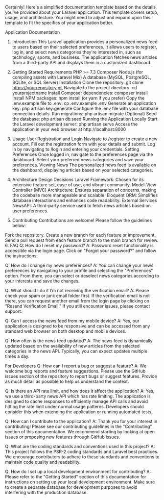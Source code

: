 
Certainly! Here's a simplified documentation template based on the details you've provided about your Laravel application. This template covers setup, usage, and architecture. You might need to adjust and expand upon this template to fit the specifics of your application better.

Application Documentation
1. Introduction
This Laravel application provides a personalized news feed to users based on their selected preferences. It allows users to register, log in, and select news categories they're interested in, such as technology, sports, and business. The application fetches news articles from a third-party API and displays them in a customized dashboard.

2. Getting Started
Requirements
PHP >= 7.3
Composer
Node.js (for compiling assets with Laravel Mix)
A database (MySQL, PostgreSQL, SQLite, or SQL Server)
Installation
Clone the repository: git clone https://yourrepository.git
Navigate to the project directory: cd yourprojectname
Install Composer dependencies: composer install
Install NPM packages: npm install (or yarn if you prefer)
Copy the .env.example file to .env: cp .env.example .env
Generate an application key: php artisan key:generate
Configure the .env file with your database connection details.
Run migrations: php artisan migrate
(Optional) Seed the database: php artisan db:seed
Running the Application Locally
Start the Laravel development server: php artisan serve
Access the application in your web browser at http://localhost:8000
3. Usage
User Registration and Login
Navigate to /register to create a new account.
Fill out the registration form with your details and submit.
Log in by navigating to /login and entering your credentials.
Setting Preferences
Once logged in, navigate to the preferences page via the dashboard.
Select your preferred news categories and save your preferences.
Viewing News
The personalized news feed is available on the dashboard, displaying articles based on your selected categories.
4. Architecture
Design Decisions
Laravel Framework: Chosen for its extensive feature set, ease of use, and vibrant community.
Model-View-Controller (MVC) Architecture: Ensures separation of concerns, making the codebase more manageable and scalable.
Eloquent ORM: Simplifies database interactions and enhances code readability.
External Services
NewsAPI: A third-party service used to fetch news articles based on user preferences.
5. Contributing
Contributions are welcome! Please follow the guidelines below:

Fork the repository.
Create a new branch for each feature or improvement.
Send a pull request from each feature branch to the main branch for review.
6. FAQ
Q: How do I reset my password?
A: Password reset functionality is accessible via the login page. Click on "Forgot your password?" and follow the instructions.

Q: How do I change my news preferences?
A: You can change your news preferences by navigating to your profile and selecting the "Preferences" option. From there, you can select or deselect news categories according to your interests and save the changes.

Q: What should I do if I’m not receiving the verification email?
A: Please check your spam or junk email folder first. If the verification email is not there, you can request another email from the login page by clicking on "Resend Verification Email." If you still encounter issues, please contact support.

Q: Can I access the news feed from my mobile device?
A: Yes, our application is designed to be responsive and can be accessed from any standard web browser on both desktop and mobile devices.

Q: How often is the news feed updated?
A: The news feed is dynamically updated based on the availability of new articles from the selected categories in the news API. Typically, you can expect updates multiple times a day.

For Developers
Q: How can I report a bug or suggest a feature?
A: We welcome bug reports and feature suggestions. Please use the GitHub issues section of the repository to report bugs or suggest features. Provide as much detail as possible to help us understand the context.

Q: Is there an API rate limit, and how does it affect the application?
A: Yes, we use a third-party news API which has rate limiting. The application is designed to cache responses to efficiently manage API calls and avoid hitting the rate limit under normal usage patterns. Developers should consider this when extending the application or running automated tests.

Q: How can I contribute to the application?
A: Thank you for your interest in contributing! Please see our contributing guidelines in the "Contributing" section of this documentation. We recommend starting by looking at open issues or proposing new features through GitHub issues.

Q: What are the coding standards and conventions used in this project?
A: This project follows the PSR-2 coding standards and Laravel best practices. We encourage contributors to adhere to these standards and conventions to maintain code quality and readability.

Q: How do I set up a local development environment for contributing?
A: Please refer to the "Getting Started" section of this documentation for instructions on setting up your local development environment. Make sure to create a separate database for development purposes to avoid interfering with the production database.